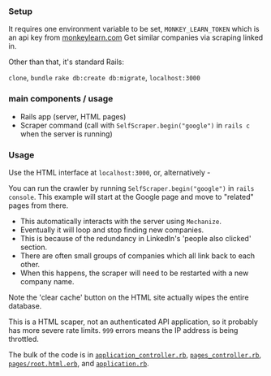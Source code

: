 ### Setup

It requires one environment variable to be set, `MONKEY_LEARN_TOKEN` which is an api key from
[monkeylearn.com](http://monkeylearn.com) 
Get similar companies via scraping linked in.

Other than that, it's standard Rails:

`clone`, `bundle` `rake db:create db:migrate`, `localhost:3000`

### main components / usage

  - Rails app (server, HTML pages)
  - Scraper command (call with `SelfScraper.begin("google")` in `rails c` when the server is running)

### Usage

Use the HTML interface at `localhost:3000`, or, alternatively -

You can run the crawler by running `SelfScraper.begin("google")` in `rails console`. This example will start
at the Google  page and move to "related" pages from there.
- This automatically interacts with the server using `Mechanize`.
- Eventually it will loop and stop finding new companies.
- This is because of the redundancy in LinkedIn's 'people also clicked' section.
- There are often small groups of companies which all link back to each other.
- When this happens, the scraper will need to be restarted with a new company name. 

Note the 'clear cache' button on the HTML site actually wipes the
entire database.  

This is a HTML scaper, not an authenticated API application, so it probably has
more severe rate limits. `999` errors means the IP address is being throttled. 

The bulk of the code is in [`application_controller.rb`](https://github.com/MaxPleaner/tagger/blob/master/app/controllers/application_controller.rb),
[`pages_controller.rb`](https://github.com/MaxPleaner/tagger/blob/master/app/controllers/pages_controller.rb),
[`pages/root.html.erb`](https://github.com/MaxPleaner/tagger/blob/master/app/views/pages/root.html.erb),
and [`application.rb`](https://github.com/MaxPleaner/tagger/blob/master/config/application.rb).